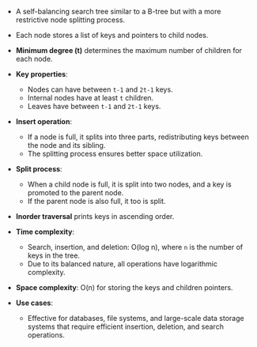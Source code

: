 - A self-balancing search tree similar to a B-tree but with a more restrictive node splitting process.
- Each node stores a list of keys and pointers to child nodes.

- **Minimum degree (t)** determines the maximum number of children for each node.

- **Key properties**:
  - Nodes can have between `t-1` and `2t-1` keys.
  - Internal nodes have at least `t` children.
  - Leaves have between `t-1` and `2t-1` keys.

- **Insert operation**:
  - If a node is full, it splits into three parts, redistributing keys between the node and its sibling.
  - The splitting process ensures better space utilization.

- **Split process**:
  - When a child node is full, it is split into two nodes, and a key is promoted to the parent node.
  - If the parent node is also full, it too is split.

- **Inorder traversal** prints keys in ascending order.

- **Time complexity**:
  - Search, insertion, and deletion: O(log n), where `n` is the number of keys in the tree.
  - Due to its balanced nature, all operations have logarithmic complexity.

- **Space complexity**: O(n) for storing the keys and children pointers.

- **Use cases**:
  - Effective for databases, file systems, and large-scale data storage systems that require efficient insertion, deletion, and search operations.